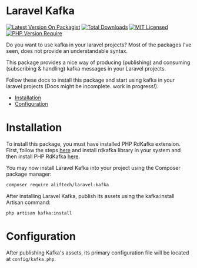 # Laravel Kafka
[![Latest Version On Packagist](http://poser.pugx.org/aliftech/laravel-kafka/v)](https://packagist.org/packages/aliftech/laravel-kafka)
[![Total Downloads](http://poser.pugx.org/aliftech/laravel-kafka/downloads)](https://packagist.org/packages/aliftech/laravel-kafka)
[![MIT Licensed](https://img.shields.io/badge/license-MIT-brightgreen.svg?style=flat)](LICENSE)
[![PHP Version Require](http://poser.pugx.org/mateusjunges/laravel-kafka/require/php)](https://packagist.org/packages/mateusjunges/laravel-kafka)

Do you want to use kafka in your laravel projects? Most of the packages I've seen, does not provide an understandable syntax.

This package provides a nice way of producing (publishing) and consuming (subscribing & handling) kafka messages in your Laravel projects.

Follow these docs to install this package and start using kafka in your laravel projects (Docs might be incomplete. work in progress!).

- [Installation](#installation)
- [Configuration](#configuration)

# Installation
To install this package, you must have installed PHP RdKafka extension. First, follow the steps [here](https://github.com/edenhill/librdkafka#installation)
and install rdkafka library in your system and then install PHP RdKafka [here](https://arnaud.le-blanc.net/php-rdkafka-doc/phpdoc/rdkafka.setup.html).

You may now install Laravel Kafka into your project using the Composer package manager:

```bash
composer require aliftech/laravel-kafka
```

After installing Laravel Kafka, publish its assets using the kafka:install Artisan command:

```text
php artisan kafka:install
```

# Configuration

After publishing Kafka's assets, its primary configuration file will be located at `config/kafka.php`.